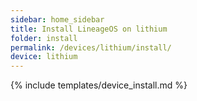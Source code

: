 ```yaml
---
sidebar: home_sidebar
title: Install LineageOS on lithium
folder: install
permalink: /devices/lithium/install/
device: lithium
---
```

{% include templates/device_install.md %}
